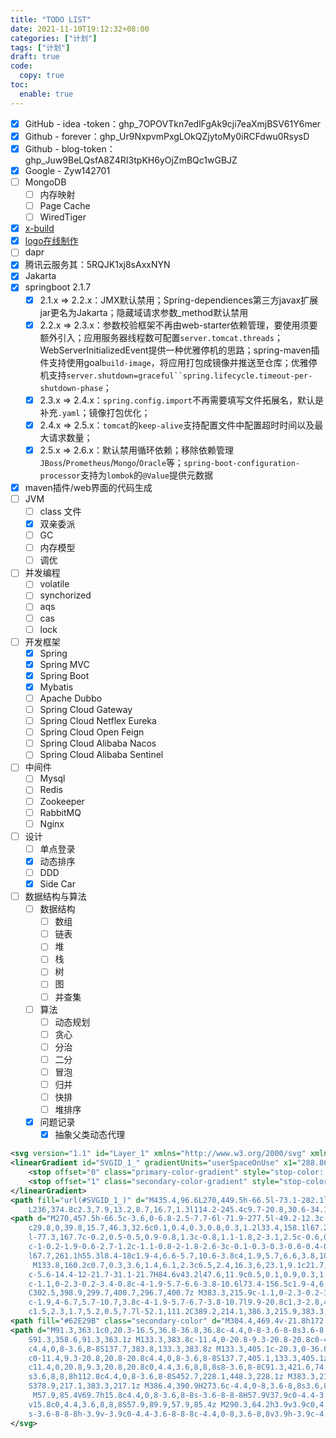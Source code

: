```yaml
---
title: "TODO LIST"
date: 2021-11-10T19:12:32+08:00
categories: ["计划"]
tags: ["计划"]
draft: true
code:
  copy: true
toc:
  enable: true
---
```


- [x] GitHub - idea -token：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
- [x] Github - forever：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
- [x] Github - blog-token：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
- [x] Google - Zyw142701
- [ ] MongoDB
  - [ ] 内存映射
  - [ ] Page Cache
  - [ ] WiredTiger

- [x] [x-build](https://code-device.github.io/x-build)
- [x] [logo在线制作](https://www.designevo.com/)
- [ ] dapr
- [x] 腾讯云服务其：5RQJK1xj8sAxxNYN
- [x] Jakarta
- [x] springboot 2.1.7 
  - [x] 2.1.x => 2.2.x：JMX默认禁用；Spring-dependiences第三方javax扩展jar更名为Jakarta；隐藏域请求参数_method默认禁用
  - [x] 2.2.x => 2.3.x：参数校验框架不再由web-starter依赖管理，要使用须要额外引入；应用服务器线程数可配置`server.tomcat.threads`；WebServerInitializedEvent提供一种优雅停机的思路；spring-maven插件支持使用goal`build-image`，将应用打包成镜像并推送至仓库；优雅停机支持`server.shutdown=graceful``spring.lifecycle.timeout-per-shutdown-phase`；
  - [x] 2.3.x => 2.4.x：`spring.config.import`不再需要填写文件拓展名，默认是补充`.yaml`；镜像打包优化；
  - [x] 2.4.x => 2.5.x：`tomcat`的`keep-alive`支持配置文件中配置超时时间以及最大请求数量；
  - [x] 2.5.x => 2.6.x：默认禁用循环依赖；移除依赖管理`JBoss`/`Prometheus`/`Mongo`/`Oracle`等；`spring-boot-configuration-processor`支持为`lombok`的`@Value`提供元数据
- [x] maven插件/web界面的代码生成
- [ ] JVM
  - [ ] class 文件
  - [x] 双亲委派
  - [ ] GC
  - [ ] 内存模型
  - [ ] 调优
- [ ] 并发编程
  - [ ] volatile
  - [ ] synchorized
  - [ ] aqs
  - [ ] cas
  - [ ] lock
- [ ] 开发框架
  - [x] Spring
  - [x] Spring MVC
  - [x] Spring Boot
  - [x] Mybatis
  - [ ] Apache Dubbo
  - [ ] Spring Cloud Gateway
  - [ ] Spring Cloud Netflex Eureka
  - [ ] Spring Cloud Open Feign
  - [ ] Spring Cloud Alibaba Nacos
  - [ ] Spring Cloud Alibaba Sentinel
- [ ] 中间件
  - [ ] Mysql
  - [ ] Redis
  - [ ] Zookeeper
  - [ ] RabbitMQ
  - [ ] Nginx
- [ ] 设计
  - [ ] 单点登录
  - [x] 动态排序
  - [ ] DDD
  - [x] Side Car
- [ ] 数据结构与算法
  - [ ] 数据结构
    - [ ] 数组
    - [ ] 链表
    - [ ] 堆
    - [ ] 栈
    - [ ] 树
    - [ ] 图
    - [ ] 并查集
  - [ ] 算法
    - [ ] 动态规划
    - [ ] 贪心
    - [ ] 分治
    - [ ] 二分
    - [ ] 冒泡
    - [ ] 归并
    - [ ] 快排
    - [ ] 堆排序
  - [x] 问题记录
    - [x] 抽象父类动态代理

```svg
<svg version="1.1" id="Layer_1" xmlns="http://www.w3.org/2000/svg" xmlns:xlink="http://www.w3.org/1999/xlink" x="0px" y="0px" viewBox="0 0 512 512" enable-background="new 0 0 512 512" xml:space="preserve">
<linearGradient id="SVGID_1_" gradientUnits="userSpaceOnUse" x1="288.8641" y1="450.6351" x2="282.043" y2="86.8456" class="gradient-element">
	<stop offset="0" class="primary-color-gradient" style="stop-color: #8182FB"></stop>
	<stop offset="1" class="secondary-color-gradient" style="stop-color: #62E29B"></stop>
</linearGradient>
<path fill="url(#SVGID_1_)" d="M435.4,96.6L270,449.5h-66.5l-73.1-282.1l0.2-0.1c20,4.9,38.1,15,53.1,29.3l0,0c0,0,0,0.1,0,0.1
	L236,374.8c2.3,7.9,13.2,8.7,16.7,1.3l114.2-245.4c9.7-20.8,30.6-34.1,53.5-34.1H435.4z"></path>
<path d="M270,457.5h-66.5c-3.6,0-6.8-2.5-7.7-6l-71.9-277.5l-49.2-12.3c-3.6-0.9-6.1-4.1-6.1-7.8V96.6c0-4.4,3.6-8,8-8h89.1
	c29.8,0,39.8,15.7,46.3,32.6c0.1,0.4,0.3,0.8,0.3,1.2l33.4,158.1l67.2-145.8c1.9-4,6.6-5.8,10.6-3.9c4,1.9,5.8,6.6,3.9,10.6
	l-77.3,167.7c-0.2,0.5-0.5,0.9-0.8,1.3c-0.8,1.1-1.8,2-3.1,2.5c-0.6,0.3-1.2,0.5-1.8,0.6c-1.2,0.2-2.4,0.2-3.5-0.1c0,0,0,0,0,0h0
	c-1-0.2-1.9-0.6-2.7-1.2c-1.1-0.8-2-1.8-2.6-3c-0.1-0.3-0.3-0.6-0.4-0.9c-10.5-29-45.2-107.2-78.8-122.2c-4.1-1.8-9.5-3.9-14.5-5.8
	l67.7,261.1h55.3l8.4-18c1.9-4,6.6-5.7,10.6-3.8c4,1.9,5.7,6.6,3.8,10.6l-10.6,22.6C275.9,455.7,273.1,457.5,270,457.5z
	 M133.8,160.2c0.7,0.3,3.6,1.4,6.1,2.3c6.5,2.4,16.3,6,23.1,9.1c21.7,9.7,41.7,37.8,57.1,65.5l-23.4-110.8
	c-5.6-14.4-12-21.7-31.1-21.7H84.6v43.2l47.6,11.9c0.5,0.1,0.9,0.3,1.4,0.5C133.6,160.2,133.7,160.2,133.8,160.2z M296.7,400.7
	c-1.1,0-2.3-0.2-3.4-0.8c-4-1.9-5.7-6.6-3.8-10.6l73.4-156.5c1.9-4,6.6-5.7,10.6-3.8c4,1.9,5.7,6.6,3.8,10.6L303.9,396
	C302.5,398.9,299.7,400.7,296.7,400.7z M383.3,215.9c-1.1,0-2.3-0.2-3.4-0.8c-4-1.9-5.7-6.6-3.8-10.6l46.8-99.8h-77.9l-7.7,16.2
	c-1.9,4-6.7,5.7-10.7,3.8c-4-1.9-5.7-6.7-3.8-10.7l9.9-20.8c1.3-2.8,4.1-4.6,7.2-4.6h95.5c2.7,0,5.3,1.4,6.8,3.7
	c1.5,2.3,1.7,5.2,0.5,7.7l-52.1,111.2C389.2,214.1,386.3,215.9,383.3,215.9z"></path>
<path fill="#62E29B" class="secondary-color" d="M304.4,469.4v-21.8h172.3v21.8H304.4z M487.9,125.8v-101h-101L487.9,125.8z"></path>
<path d="M91.3,363.1c0,20.3-16.5,36.8-36.8,36.8c-4.4,0-8-3.6-8-8s3.6-8,8-8c11.4,0,20.8-9.3,20.8-20.8c0-4.4,3.6-8,8-8
	S91.3,358.6,91.3,363.1z M133.3,383.8c-11.4,0-20.8-9.3-20.8-20.8c0-4.4-3.6-8-8-8s-8,3.6-8,8c0,20.3,16.5,36.8,36.8,36.8
	c4.4,0,8-3.6,8-8S137.7,383.8,133.3,383.8z M133.3,405.1c-20.3,0-36.8,16.5-36.8,36.8c0,4.4,3.6,8,8,8s8-3.6,8-8
	c0-11.4,9.3-20.8,20.8-20.8c4.4,0,8-3.6,8-8S137.7,405.1,133.3,405.1z M54.5,405.1c-4.4,0-8,3.6-8,8s3.6,8,8,8
	c11.4,0,20.8,9.3,20.8,20.8c0,4.4,3.6,8,8,8s8-3.6,8-8C91.3,421.6,74.8,405.1,54.5,405.1z M448.3,228.1H335.4c-4.4,0-8,3.6-8,8
	s3.6,8,8,8h112.8c4.4,0,8-3.6,8-8S452.7,228.1,448.3,228.1z M383.3,217.1h54.1c4.4,0,8-3.6,8-8s-3.6-8-8-8h-54.1c-4.4,0-8,3.6-8,8
	S378.9,217.1,383.3,217.1z M386.4,390.9H273.6c-4.4,0-8,3.6-8,8s3.6,8,8,8h112.8c4.4,0,8-3.6,8-8S390.9,390.9,386.4,390.9z
	 M57.9,85.4V69.7h15.8c4.4,0,8-3.6,8-8s-3.6-8-8-8H57.9V37.9c0-4.4-3.6-8-8-8s-8,3.6-8,8v15.8H26.1c-4.4,0-8,3.6-8,8s3.6,8,8,8h15.8
	v15.8c0,4.4,3.6,8,8,8S57.9,89.9,57.9,85.4z M290.3,64.2h3.9v3.9c0,4.4,3.6,8,8,8c4.4,0,8-3.6,8-8v-3.9h3.9c4.4,0,8-3.6,8-8
	s-3.6-8-8-8h-3.9v-3.9c0-4.4-3.6-8-8-8c-4.4,0-8,3.6-8,8v3.9h-3.9c-4.4,0-8,3.6-8,8S285.8,64.2,290.3,64.2z"></path>
</svg>
```



